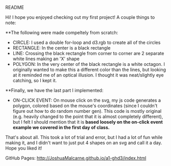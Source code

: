 README

Hi! I hope you enjoyed checking out my first project! A couple things to note:

**The following were made compeltely from scratch:
- CIRCLE: I used a double for-loop and d3.rgb to create all of the circles
- RECTANGLE: In the center is a black rectangle
- LINE: Crossing the black rectangle from corner to corner are 2 separate white lines making an 'X' shape
- POLYGON: In the very center of the black rectangle is a white octagon. I originally wanted to make this a different color than the lines, but looking at it reminded me of an optical illusion. I thought it was neat/slightly eye catching, so I kept it.

**Finally, we have the last part I implemented:
- ON-CLICK EVENT: On mouse click on the svg, my js code generates a polygon, colored based on the mouse's coordinates (since I couldn't figure out how to do random number gen). This code is mostly original (e.g. heavily changed to the point that it is almost completely different), but I felt I should mention that it is **based loosely on the on-click event example we covered in the first day of class.**

That's about all. This took a lot of trial and error, but I had a lot of fun while making it, and I didn't want to just put 4 shapes on an svg and call it a day. Hope you liked it!

GitHub Pages: http://JoshuaMalcarne.github.io/a1-ghd3/index.html
